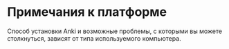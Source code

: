 # Примечания к платформе

Способ установки Anki и возможные проблемы, с которыми вы можете столкнуться,
зависят от типа используемого компьютера.
